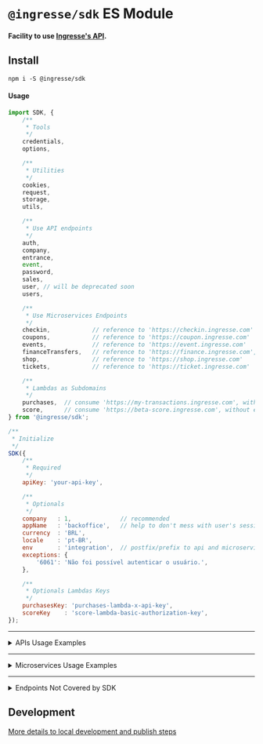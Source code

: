 # `@ingresse/sdk` ES Module

#### Facility to use [Ingresse's API](https://dev.ingresse.com/).


## Install
```
npm i -S @ingresse/sdk
```

#### Usage
```js
import SDK, {
    /**
     * Tools
     */
    credentials,
    options,

    /**
     * Utilities
     */
    cookies,
    request,
    storage,
    utils,

    /**
     * Use API endpoints
     */
    auth,
    company,
    entrance,
    event,
    password,
    sales,
    user, // will be deprecated soon
    users,

    /**
     * Use Microservices Endpoints
     */
    checkin,            // reference to 'https://checkin.ingresse.com'
    coupons,            // reference to 'https://coupon.ingresse.com'
    events,             // reference to 'https://event.ingresse.com'
    financeTransfers,   // reference to 'https://finance.ingresse.com', without env support
    shop,               // reference to 'https://shop.ingresse.com'
    tickets,            // reference to 'https://ticket.ingresse.com'

    /**
     * Lambdas as Subdomains
     */
    purchases,  // consume 'https://my-transactions.ingresse.com', without env support
    score,      // consume 'https://beta-score.ingresse.com', without env support
} from '@ingresse/sdk';

/**
 * Initialize
 */
SDK({
    /**
     * Required
     */
    apiKey: 'your-api-key',

    /**
     * Optionals
     */
    company   : 1,              // recommended
    appName   : 'backoffice',   // help to don't mess with user's session
    currency  : 'BRL',
    locale    : 'pt-BR',
    env       : 'integration',  // postfix/prefix to api and microservices: 'api-integration.ingresse.com' / 'integration-ticket.ingresse.com'
    exceptions: {
        '6061': 'Não foi possível autenticar o usuário.',
    },

    /**
     * Optionals Lambdas Keys
     */
    purchasesKey: 'purchases-lambda-x-api-key',
    scoreKey    : 'score-lambda-basic-authorization-key',
});
```

---

<details>
<summary>
    APIs Usage Examples
</summary>

#### Auth/User

```js
const userEmail    = 'john@doe.io';
const userPassword = 'user-password';

auth.login(userEmail, userPassword)
.then((authResponse) => {
    console.info('Success on Authentication Login', authResponse);

    const userId    = authResponse.userId;
    const userQuery = {
        fields: 'id,name,email,pictures',
    };

    users.get(userId, userQuery)
    .then((userResponse) => {
        console.info(`Success on fetch User ${userId} data`, userResponse);
    })
    .catch((userError) => {
        console.error(`Error on fetch User ${userId} data`, userError);
    });
})
.catch((authError) => {
    console.error('Error on Authentication Login', authError);
});
```

#### Event

```js
const eventId    = 00000;
const eventQuery = {
    fields: 'id,title,description,poster,venue'
};

event.get(eventId, eventQuery)
.then((eventResponse) => {
    console.info(`Success on fetch Event "${eventId}" data`, eventResponse);
})
.catch((eventError) => {
    console.error(`Error on fetch Event "${eventId}" data`, eventError);
});
```

</details>

---

<details>
<summary>
    Microservices Usage Examples
</summary>

#### Event

```js
// API          Event GET = public  (anyone can access data)
// Microservice Event GET = private (only with login and specifics permissions)

const eventId = 000000;

events.get(eventId)
.then((eventResponse) => {
    console.info(`Success on fetch Event "${eventId}" data`, eventResponse);

    const ticketsQuery = {
        type    : 'group',
        pageSize: 5,
    };

    tickets.get(eventId, ticketsQuery)
    .then((ticketsResponse) => {
        console.info(`Success on fetch Event ${eventId} Tickets`, ticketsResponse);
    })
    .catch((ticketsError) => {
        console.error(`Error on fetch Event ${eventId} Tickets`, ticketsError);
    });
})
.catch((eventError) => {
    console.error(`Error on fetch Event "${eventId}" data`, eventError);
});
```

</details>

---

<details>
<summary>
    Endpoints Not Covered by SDK
</summary>

#### Scenary

In order to many cool-weekly launched features, we can't maitain the SDK updated with all of Ingresse's existent endpoints.
So, in case you are looking for some method to a certain endpoint and you can't find it in our most-recent SDK release, this extra resource can help.

#### Generic Request

As you may already familiar with [Fetch API](https://developer.mozilla.org/en-US/docs/Web/API/Fetch_API/Using_Fetch), you can use this similar resource to make generic requests to Ingresse's API:

#### API enpoints

This example will try to execute a HTTP POST to `https://api.ingresse.com/not-covered-endpoint/subpath-if-needed`, passing some query string parameters and body data.
(It's just an example, will intentionally fails).

Use this example base to every endpoint over `api.ingresse.com`.

```js
import { request } from '@ingresse/sdk';

const endpoint = '/not-covered-endpoint/subpath-if-needed';
const settings = {
    method: 'POST',
    query: {
        term: 'no need to use encoders, the SDK do this for you',
    },
    body: {
        title: 'Example, yo!',
        description: 'no need to use "JSON.parse" to the body data, the SDK do this for us',
    },
};

request(endpoint, settings)
.then((response) => {
    console.info(`Fetched response from uncovered endpoint "${endpoint}"`, response);
})
.catch((error) => {
    console.error(`Error on fetch uncovered endpoint "${endpoint}"`, error);
});
```

#### Microservices and Lambdas enpoints

| Microservice | Subdomain              |
| ------------ | ---------------------- |
| checkin      | `checkin.ingresse.com` |
| coupons      | `coupon.ingresse.com`  |
| events       | `event.ingresse.com`   |
| finance      | `finance.ingresse.com` |
| shop         | `shop.ingresse.com`    |
| tickets      | `ticket.ingresse.com`  |

| Lambda    | Subdomain                      |
| ----------| ------------------------------ |
| purchases | `my-transactions.ingresse.com` |
| score     | `beta-score.ingresse.com`      |

This examples will try to execute a HTTP GET in some of Ingresse's Microservices endpoints.
(Will intentionally fails).

**Use this example base to every endpoint over everyelse subdomain of** `.ingresse.com`.

```js
import {
    checkin,   // MS
    purchases, // Lambda
} from '@ingresse/sdk';

const endpoint = '/not-covered-endpoint/subpath-if-needed';
const settings = {
    query: {
        session_id: '54321',
    },
};

// Checkin MS (checkin.ingresse.com)
checkin.request(endpoint, settings)
.then((response) => {
    console.info(`Checkin MS: Fetched response from uncovered endpoint "${endpoint}"`, response);
})
.catch((error) => {
    console.error(`Checkin MS: Error on fetch uncovered endpoint "${endpoint}"`, error);
});

// Purchases Lambda (my-transactions.ingresse.com)
purchases.request(endpoint, settings)
.then((response) => {
    console.info(`Events MS: Fetched response from uncovered endpoint "${endpoint}"`, response);
})
.catch((error) => {
    console.error(`Events MS: Error on fetch uncovered endpoint "${endpoint}"`, error);
});
```
</details>

## Development 
[More details to local development and publish steps](https://github.com/ingresse/js-core/packages/sdk/README_DEV.md)
